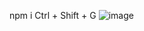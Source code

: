 npm i 
Ctrl + Shift +  G
![image](https://github.com/hannaElkayam/TwiterTower/assets/107616389/2106a95a-0d53-42d8-ac25-853c591f2d93)
